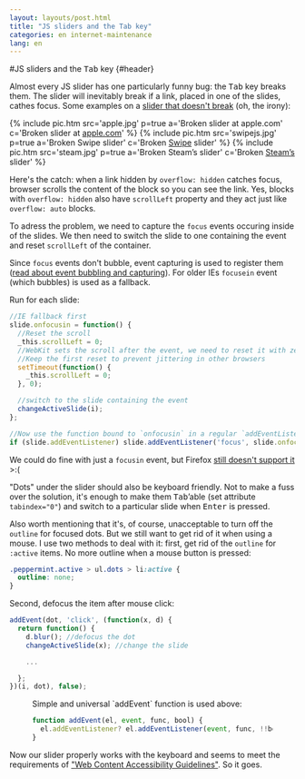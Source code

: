 ```yaml
---
layout: layouts/post.html
title: "JS sliders and the Tab key"
categories: en internet-maintenance
lang: en
---
```


#JS sliders and the <kbd>Tab</kbd> key {#header}

Almost every JS slider has one particularly funny bug: the <kbd>Tab</kbd> key breaks them. The slider will inevitably break if a link, placed in one of the slides, cathes focus. Some examples on a [slider that doesn't break](/en/scripts/peppermint/) (oh, the irony):

<div class="peppermint js-peppermint">
  {% include pic.htm src='apple.jpg' p=true a='Broken slider at apple.com' c='Broken slider at <a href="http://apple.com">apple.com</a>' %}
  {% include pic.htm src='swipejs.jpg' p=true a='Broken Swipe slider' c='Broken <a href="http://swipejs.com">Swipe</a> slider' %}
  {% include pic.htm src='steam.jpg' p=true a='Broken Steam&rsquo;s slider' c='Broken <a href="http://store.steampowered.com">Steam&rsquo;s</a> slider' %}
</div>

Here's the catch: when a link hidden by `overflow: hidden` catches focus, browser scrolls the content of the block so you can see the link. Yes, blocks with `overflow: hidden` also have `scrollLeft` property and they act just like `overflow: auto` blocks.

To adress the problem, we need to capture the `focus` events occuring inside of the slides. We then need to switch the slide to one containing the event and reset `scrollLeft` of the container.

Since `focus` events don't bubble, event capturing is used to register them ([read about event bubbling and capturing](http://www.quirksmode.org/js/events_order.html)). For older IEs `focusein` event (which bubbles) is used as a fallback.

Run for each slide:

```js
//IE fallback first
slide.onfocusin = function() {
  //Reset the scroll
  _this.scrollLeft = 0;
  //WebKit sets the scroll after the event, we need to reset it with zero timeout.
  //Keep the first reset to prevent jittering in other browsers
  setTimeout(function() {
    _this.scrollLeft = 0;
  }, 0);

  //switch to the slide containing the event
  changeActiveSlide(i);
};

//Now use the function bound to `onfocusin` in a regular `addEventListener`
if (slide.addEventListener) slide.addEventListener('focus', slide.onfocusin, true); //`true` turns on the capturing
```

We could do fine with just a `focusin` event, but Firefox [still doesn't support it](https://bugzilla.mozilla.org/show_bug.cgi?id=687787) >:(

"Dots" under the slider should also be keyboard friendly. Not to make a fuss over the solution, it's enough to make them <kbd>Tab</kbd>&rsquo;able (set attribute `tabindex="0"`) and switch to a particular slide when <kbd>Enter</kbd> is pressed.

Also worth mentioning that it's, of course, unacceptable to turn off the `outline` for focused dots. But we still want to get rid of it when using a mouse. I use two methods to deal with it: first, get rid of the `outline` for `:active` items. No more outline when a mouse button is pressed:

```css
.peppermint.active > ul.dots > li:active {
  outline: none;
}
```

Second, defocus the item after mouse click:

```js
addEvent(dot, 'click', (function(x, d) {
  return function() {
    d.blur(); //defocus the dot
    changeActiveSlide(x); //change the slide

    ...

  };
})(i, dot), false);
```

<figure class="info icon-code" markdown="1">
Simple and universal `addEvent` function is used above:

```js
function addEvent(el, event, func, bool) {
  el.addEventListener? el.addEventListener(event, func, !!bool): el.attachEvent('on'+event, func);
}
```
</figure>

Now our slider properly works with the keyboard and seems to meet the requirements of <a href="http://www.w3.org/TR/WCAG20/" class="iconlink">"<span>Web Content Accessibility Guidelines</span>"</a>. So it goes.

